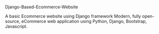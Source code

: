 Django-Based-Ecommerce-Website

A basic Ecommerce website using Django framework Modern, fully open-source, eCommerce web application using Python, Django, Bootstrap, Javascript.
